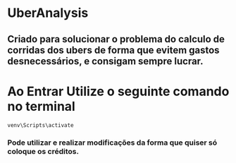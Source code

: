 # UberAnalysis

<h2>Criado para solucionar o problema do calculo de corridas dos ubers de forma que evitem gastos desnecessários, e consigam sempre <b>lucrar.</b></h2>
 
# Ao Entrar Utilize o seguinte comando no terminal
<code>venv\Scripts\activate</code>

<h3>Pode utilizar e realizar modificações da forma que quiser só coloque os créditos.</h3>
